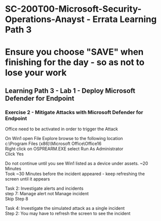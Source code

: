 # SC-200T00-Microsoft-Security-Operations-Anayst - Errata Learning Path 3
# Ensure you choose "SAVE" when finishing for the day - so as not to lose your work

## Learning Path 3 - Lab 1 - Deploy Microsoft Defender for Endpoint

### Exercise 2 - Mitigate Attacks with Microsoft Defender for Endpoint

Office need to be activated in order to trigger the Attack<br>

On Win1 open File Explore browse to the following location<br>
c:\Program Files (x86)\Microsoft Office\Office16<br>
Right click on OSPREARM.EXE select Run As Administrator<br>
Click Yes<br>

Do not continue until you see Win1 listed as a device under assets.  ~20 Minutes<br>
Took ~30 Minutes before the incident appeared - keep refreshing the screen until it appears<br>

Task 2: Investigate alerts and incidents<br>
step 7:  Manage alert not Manage incident<br>
Skip Step 8 <br>

Task 4: Investigate the simulated attack as a single incident <br>
Step 2:  You may have to refresh the screen to see the incident <br>
